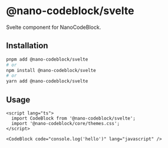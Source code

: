 # @nano-codeblock/svelte

Svelte component for NanoCodeBlock.

## Installation

```sh
pnpm add @nano-codeblock/svelte
# or
npm install @nano-codeblock/svelte
# or
yarn add @nano-codeblock/svelte
```

## Usage

```svelte
<script lang="ts">
  import CodeBlock from '@nano-codeblock/svelte';
  import '@nano-codeblock/core/themes.css';
</script>

<CodeBlock code="console.log('hello')" lang="javascript" />
```
